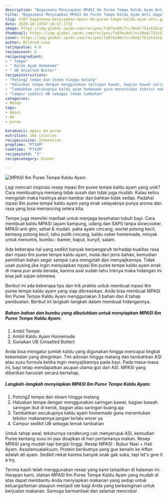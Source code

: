 ```yaml
---
description: "Bagaimana Menyiapkan MPASI 6m Puree Tempe Kaldu Ayam Anti Gagal"
title: "Bagaimana Menyiapkan MPASI 6m Puree Tempe Kaldu Ayam Anti Gagal"
slug: 4387-bagaimana-menyiapkan-mpasi-6m-puree-tempe-kaldu-ayam-anti-gagal
date: 2020-10-13T07:16:57.173Z
image: https://img-global.cpcdn.com/recipes/fa87ec0dc7cc39e8/751x532cq70/mpasi-6m-puree-tempe-kaldu-ayam-foto-resep-utama.jpg
thumbnail: https://img-global.cpcdn.com/recipes/fa87ec0dc7cc39e8/751x532cq70/mpasi-6m-puree-tempe-kaldu-ayam-foto-resep-utama.jpg
cover: https://img-global.cpcdn.com/recipes/fa87ec0dc7cc39e8/751x532cq70/mpasi-6m-puree-tempe-kaldu-ayam-foto-resep-utama.jpg
author: Mildred Luna
ratingvalue: 4.8
reviewcount: 8
recipeingredient:
- " Tempe"
- " Kaldu Ayam Homemade"
- " UB Unsalted Butter"
recipeinstructions:
- "Potong2 tempe dan steam hingga matang"
- "Haluskan tempe dengan menggunakan saringan kawat, bagian bawah saringan ikut di kerok, bagian atas saringan buang aja"
- "Tambahkan secukupnya kaldu ayam homemade guna menentukan tekstur makanannya jangan terlalu encer ya"
- "Campur sedikit UB sebagai lemak tambahan"
categories:
- Resep
tags:
- mpasi
- 6m
- puree

katakunci: mpasi 6m puree 
nutrition: 164 calories
recipecuisine: Indonesian
preptime: "PT18M"
cooktime: "PT42M"
recipeyield: "3"
recipecategory: Dinner

---
```



![MPASI 6m Puree Tempe Kaldu Ayam](https://img-global.cpcdn.com/recipes/fa87ec0dc7cc39e8/751x532cq70/mpasi-6m-puree-tempe-kaldu-ayam-foto-resep-utama.jpg)

Lagi mencari inspirasi resep mpasi 6m puree tempe kaldu ayam yang unik? Cara membuatnya memang tidak susah dan tidak juga mudah. Kalau keliru mengolah maka hasilnya akan hambar dan bahkan tidak sedap. Padahal mpasi 6m puree tempe kaldu ayam yang enak selayaknya punya aroma dan rasa yang bisa memancing selera kita.

Tempe juga memiliki manfaat untuk menjaga kesehatan tubuh bayi. Cara membuat kaldu MPASI (ayam kampung, udang dan SAPI) tanpa slowcooker. MPASI anti gtm, sehat &amp; mudah. paha ayam cincang, wortel potong kecil, kentang potong kecil, tahu putih cincang, kaldu ceker homemade, minyak untuk menumis, bumbu : bamer, baput, kunyit, salam.

Ada beberapa hal yang sedikit banyak berpengaruh terhadap kualitas rasa dari mpasi 6m puree tempe kaldu ayam, mulai dari jenis bahan, kemudian pemilihan bahan segar sampai cara mengolah dan menyajikannya. Tidak usah pusing jika ingin menyiapkan mpasi 6m puree tempe kaldu ayam enak di mana pun anda berada, karena asal sudah tahu triknya maka hidangan ini bisa jadi sajian istimewa.


Berikut ini ada beberapa tips dan trik praktis untuk membuat mpasi 6m puree tempe kaldu ayam yang siap dikreasikan. Anda bisa membuat MPASI 6m Puree Tempe Kaldu Ayam menggunakan 3 bahan dan 4 tahap pembuatan. Berikut ini langkah-langkah dalam membuat hidangannya.

<!--inarticleads1-->

##### Bahan-bahan dan bumbu yang dibutuhkan untuk menyiapkan MPASI 6m Puree Tempe Kaldu Ayam:

1. Ambil  Tempe
1. Ambil  Kaldu Ayam Homemade
1. Gunakan  UB (Unsalted Butter)


Anda bisa mengatur jumlah kaldu yang digunakan hingga mencapai tingkat kekentalan yang diinginkan. Tim adonan hingga matang dan tambahkan ASI atau susu formula ketika ingin menyajikannya pada bayi. Pada masa-masa ini, bayi tetap mendapatkan asupan utama gizi dari ASI. MPASI yang diberikan haruslah secara bertahap. 

<!--inarticleads2-->

##### Langkah-langkah menyiapkan MPASI 6m Puree Tempe Kaldu Ayam:

1. Potong2 tempe dan steam hingga matang
1. Haluskan tempe dengan menggunakan saringan kawat, bagian bawah saringan ikut di kerok, bagian atas saringan buang aja
1. Tambahkan secukupnya kaldu ayam homemade guna menentukan tekstur makanannya jangan terlalu encer ya
1. Campur sedikit UB sebagai lemak tambahan


Untuk tahap awal, teksturnya cenderung cair menyerupai ASI, kemudian Puree kentang susu ini pas disajikan di hari pertamanya makan. Resep MPASI yang mudah tapi bergizi tinggi. Resep MPASI : Bubur Nasi + Hati Ayam. Assalamualaikuum, Protein berikutnya yang gue kenalin ke Affan adalah ati ayam. Sedikit nekat karena banyak anak gak suka, tapi let&#39;s give it a try. 

Terima kasih telah menggunakan resep yang kami tampilkan di halaman ini. Harapan kami, olahan MPASI 6m Puree Tempe Kaldu Ayam yang mudah di atas dapat membantu Anda menyiapkan makanan yang sedap untuk keluarga/teman ataupun menjadi ide bagi Anda yang berkeinginan untuk berjualan makanan. Semoga bermanfaat dan selamat mencoba!
